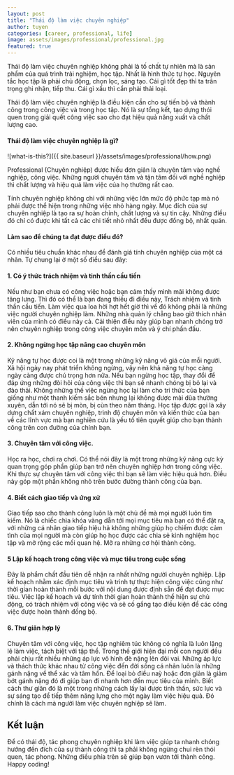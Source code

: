 ```yaml
---
layout: post
title: "Thái độ làm việc chuyên nghiệp"
author: tuyen
categories: [career, professional, life]
image: assets/images/professional/professional.jpg
featured: true
---
```


Thái độ làm việc chuyên nghiệp không phải là tố chất tự nhiên mà là sản phẩm của quá trình trải nghiệm, học tập. Nhất là hình thức tự học. Nguyên tắc học tập là phải chủ động, chọn lọc, sáng tạo. Cái gì tốt đẹp thì ta trân trọng ghi nhận, tiếp thu. Cái gì xấu thì cần phải thải loại.

Thái độ làm việc chuyên nghiệp là điều kiện cần cho sự tiến bộ và thành công trong công việc và trong học tập. Nó là sự tổng kết, tạo dựng thói quen trong giải quết công việc sao cho đạt hiệu quả năng xuất và chất lượng cao.

#### Thái độ làm việc chuyên nghiệp là gì?

![what-is-this?]({{ site.baseurl }}/assets/images/professional/how.png)

Professional (Chuyên nghiệp) được hiểu đơn giản là chuyên tâm vào nghề nghiệp, công việc. Những người chuyên tâm và tận tâm đối với nghề nghiệp thì chất lượng và hiệu quả làm việc của họ thường rất cao.

Tính chuyên nghiệp không chỉ với những việc lớn mức độ phức tạp mà nó phải được thể hiện trong những việc nhỏ hàng ngày. Mục đích của sự chuyên nghiệp là tạo ra sự hoàn chỉnh, chất lượng và sự tin cậy. Những điều đó chỉ có được khi tất cả các chi tiết nhỏ nhất đều được đồng bộ, nhất quán.

#### Làm sao để chúng ta đạt được điều đó?

Có nhiều tiêu chuẩn khác nhau để đánh giá tính chuyên nghiệp của một cá nhân. Tự chung lại ở một số điều sau đây:

#### 1. Có ý thức trách nhiệm và tinh thần cầu tiến

Nếu như bạn chưa có công việc hoặc bạn cảm thấy mình mãi không được tăng lưng. Thì đó có thể là bạn đang thiếu đi điều này, Trách nhiệm và tinh thần cầu tiến. Làm việc qua loa hời hợt hết giờ thì về đó không phải là những việc người chuyên nghiệp làm. Những nhà quản lý chẳng bao giờ thích nhân viên của mình có điều này cả. Cải thiện điều này giúp bạn nhanh chóng trở nên chuyên nghiệp trong công việc chuyên môn và ý chí phấn đấu.

#### 2. Không ngừng học tập nâng cao chuyên môn

Kỹ năng tự học được coi là một trong những kỹ năng vô giá của mỗi người. Xã hội ngày nay phát triển không ngừng, vậy nên khả năng tự học càng ngày càng được chú trọng hơn nữa. Nếu bạn ngừng học tập, thay đổi để đáp ứng những đòi hỏi của công việc thì bạn sẽ nhanh chóng bị bỏ lại và đào thải. Không những thế việc ngừng học lại làm cho tri thức của bạn giống như một thanh kiếm sắc bén nhưng lại không được mài dũa thường xuyên, dẫn tới nó sẽ bị mòn, bị cùn theo năm tháng. Học tập được gọi là xây dựng chất xám chuyên nghiệp, trình độ chuyên môn và kiến thức của bạn về các lĩnh vực mà bạn nghiên cứu là yếu tố tiên quyết giúp cho bạn thành công trên con đường của chính bạn.

#### 3. Chuyên tâm với công việc.

Học ra học, chơi ra chơi. Có thể nói đây là một trong những kỹ năng cực kỳ quan trọng góp phần giúp bạn trở nên chuyên nghiệp hơn trong công việc. Khi thực sự chuyên tâm với công việc thì bạn sẽ làm việc hiệu quả hơn. Điều này góp một phần không nhỏ trên bước đường thành công của bạn.

#### 4. Biết cách giao tiếp và ứng xử

Giao tiếp sao cho thành công luôn là một chủ đề mà mọi người luôn tìm kiếm. Nó là chiếc chìa khóa vàng dẫn tới mọi mục tiêu mà bạn có thể đặt ra, với những cá nhân giao tiếp hiệu hả không những giúp họ chiếm được cảm tình của mọi người mà còn giúp họ học được các chia sẻ kinh nghiệm học tập và mở rộng các mối quan hệ. Mở ra những cơ hội thành công.

#### 5 Lập kế hoạch trong công việc và mục tiêu trong cuộc sống

Đây là phẩm chất đầu tiên dễ nhận ra nhất những người chuyên nghiệp. Lập kế hoạch nhằm xác định mục tiêu và trình tự thực hiện công việc cũng như thời gian hoàn thành mỗi bước với nội dung được định sẵn để đạt được mục tiêu. Việc lập kế hoạch và dự tính thời gian hoàn thành thể hiện sự chủ động, có trách nhiệm với công việc và sẽ cố gắng tạo điều kiện để các công việc được hoàn thành đồng bộ.

#### 6. Thư giãn hợp lý

Chuyên tâm với công việc, học tập nghiêm túc không có nghĩa là luôn lặng lẽ làm việc, tách biệt với tập thể. Trong thế giới hiện đại mỗi con người đều phải chịu rất nhiều những áp lực vô hình đè nặng lên đôi vai. Những áp lực và thách thức khác nhau từ công việc đến đời sống cá nhân luôn là những gánh nặng về thể xác và tâm hồn. Để loại bỏ điều naỳ hoặc đơn giản là giảm bớt gánh nặng đó đi giúp bạn đi nhanh hơn đến mục tiêu của mình. Biết cách thư giãn đó là một trong những cách lấy lại được tinh thần, sức lực và sự sáng tạo để tiếp thêm năng lựng cho một ngày làm việc hiệu quả. Đó chính là cách mà người làm việc chuyên nghiệp sẽ làm.


## Kết luận

Để có thái độ, tác phong chuyên nghiệp khi làm việc giúp ta nhanh chóng hướng đến đích của sự thành công thì ta phải không ngừng chui rèn thói quen, tác phong. Những điều phía trên sẽ giúp bạn vươn tới thành công. Happy coding!

